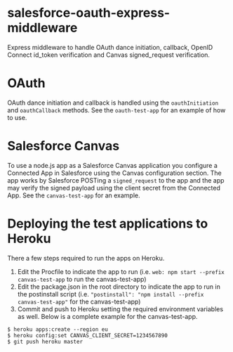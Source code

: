 # salesforce-oauth-express-middleware
Express middleware to handle OAuth dance initiation, callback, OpenID Connect id_token verification and Canvas signed_request verification.

# OAuth #
OAuth dance initiation and callback is handled using the `oauthInitiation` and `oauthCallback` methods. See the `oauth-test-app` for an example of how to use.

# Salesforce Canvas #
To use a node.js app as a Salesforce Canvas application you configure a Connected App in Salesforce using the Canvas configuration section. The app works by Salesforce POSTing a `signed_request` to the app and the app may verify the signed payload using the client secret from the Connected App. See the `canvas-test-app` for an example.

# Deploying the test applications to Heroku #
There a few steps required to run the apps on Heroku. 
1. Edit the Procfile to indicate the app to run (i.e. `web: npm start --prefix canvas-test-app` to run the canvas-test-app)
2. Edit the package.json in the root directory to indicate the app to run in the postinstall script (i.e. `"postinstall": "npm install --prefix canvas-test-app"` for the canvas-test-app) 
3. Commit and push to Heroku setting the required environment variables as well. Below is a complete example for the canvas-test-app.

```
$ heroku apps:create --region eu
$ heroku config:set CANVAS_CLIENT_SECRET=1234567890
$ git push heroku master
```
